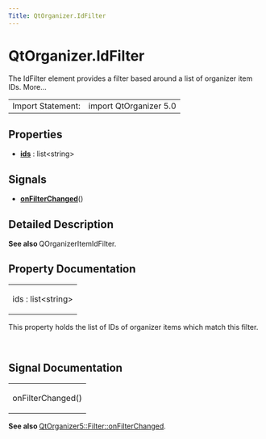 ```yaml
---
Title: QtOrganizer.IdFilter
---
```


# QtOrganizer.IdFilter

<span class="subtitle"></span>
<!-- $$$IdFilter-brief -->
<p>The IdFilter element provides a filter based around a list of organizer item IDs. More...</p>
<!-- @@@IdFilter -->
<table class="alignedsummary">
<tr><td class="memItemLeft rightAlign topAlign"> Import Statement:</td><td class="memItemRight bottomAlign"> import QtOrganizer 5.0</td></tr></table><ul>
</ul>
<h2 id="properties">Properties</h2>
<ul>
<li class="fn"><b><b><a href="#ids-prop">ids</a></b></b> : list&lt;string&gt;</li>
</ul>
<h2 id="signals">Signals</h2>
<ul>
<li class="fn"><b><b><a href="#onFilterChanged-signal">onFilterChanged</a></b></b>()</li>
</ul>
<!-- $$$IdFilter-description -->
<h2 id="details">Detailed Description</h2>
</p>
<p><b>See also </b>QOrganizerItemIdFilter.</p>
<!-- @@@IdFilter -->
<h2>Property Documentation</h2>
<!-- $$$ids -->
<table class="qmlname"><tr valign="top" id="ids-prop"><td class="tblQmlPropNode"><p><span class="name">ids</span> : <span class="type">list</span>&lt;<span class="type">string</span>&gt;</p></td></tr></table><p>This property holds the list of IDs of organizer items which match this filter.</p>
<!-- @@@ids -->
<br/>
<h2>Signal Documentation</h2>
<!-- $$$onFilterChanged -->
<table class="qmlname"><tr valign="top" id="onFilterChanged-signal"><td class="tblQmlFuncNode"><p><span class="name">onFilterChanged</span>()</p></td></tr></table><p><b>See also </b><a href="QtOrganizer.Filter.md#onFilterChanged-signal">QtOrganizer5::Filter::onFilterChanged</a>.</p>
<!-- @@@onFilterChanged -->
<br/>
